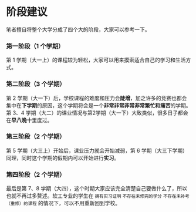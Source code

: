 # 阶段建议

笔者擅自将整个大学分成了四个大的阶段，大家可以参考一下。

### 第一阶段（1 个学期）

第 1 学期（大一上）的课程较为轻松，大家可以用来摸索适合自己的学习和生活方式。

### 第二阶段（3 个学期）

第 2 学期（大一下）后，学校课程的难度和压力会**陡增**，加之许多的竞赛也都会集中在**下学期**的原因，这个学期将会是一个**非常非常非常非常繁忙和痛苦**的学期。第 3、4 学期（大二）的课业情况与第2学期（大一下）大致类似，很多日子都会在**早八晚十**里度过。

### 第三阶段（2 个学期）

第 5 学期（大三上）开始后，课业压力就会开始减弱，第 6 学期（大三下学期）同理，同时这个学期的假期内可以开始进行**实习**。

### 第四阶段（2 个学期）

最后是第 7、8 学期（大四），这个时期大家应该完全清楚自己要做什么了，所以也就不再过多赘述。软工专业的学生在 `拥有实习证明` `不存在未修完的学分` `不存在未补考（重修）的课程` 的情况下，可以不用重新回到学校。
